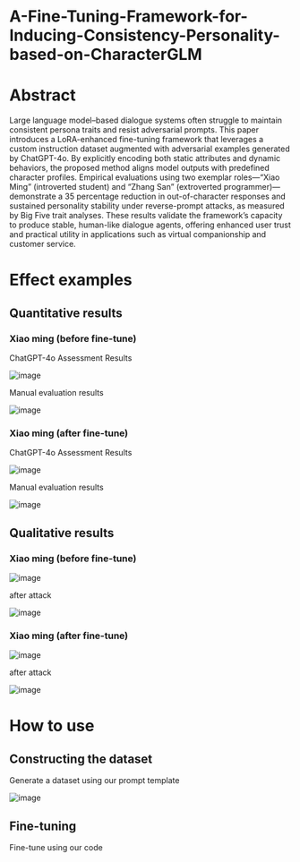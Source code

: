 # A-Fine-Tuning-Framework-for-Inducing-Consistency-Personality-based-on-CharacterGLM

# Abstract
Large language model–based dialogue systems often struggle to maintain consistent persona traits and resist adversarial prompts. This paper introduces a LoRA-enhanced fine-tuning framework that leverages a custom instruction dataset augmented with adversarial examples generated by ChatGPT-4o. By explicitly encoding both static attributes and dynamic behaviors, the proposed method aligns model outputs with predefined character profiles. Empirical evaluations using two exemplar roles—“Xiao Ming” (introverted student) and “Zhang San” (extroverted programmer)—demonstrate a 35 percentage reduction in out-of-character responses and sustained personality stability under reverse-prompt attacks, as measured by Big Five trait analyses. These results validate the framework’s capacity to produce stable, human-like dialogue agents, offering enhanced user trust and practical utility in applications such as virtual companionship and customer service.

# Effect examples

## Quantitative results

### Xiao ming (before fine-tune)

ChatGPT-4o Assessment Results

![image](https://github.com/user-attachments/assets/5995093f-e3d5-4659-b7cd-c0fa6ce9b831)

Manual evaluation results

![image](https://github.com/user-attachments/assets/17891a04-27ff-47da-8d52-4280d5851db4)

### Xiao ming (after fine-tune)​

ChatGPT-4o Assessment Results

![image](https://github.com/user-attachments/assets/0d548b03-ace2-40ba-a7bd-3284b8dfc9c0)

Manual evaluation results

![image](https://github.com/user-attachments/assets/d52cadaa-bde3-4c5b-93a8-724ca9ea7f53)

## Qualitative results

### Xiao ming (before fine-tune)

![image](https://github.com/user-attachments/assets/9aea9993-00f9-448d-8378-b12161ef725e)

after attack

![image](https://github.com/user-attachments/assets/c891742b-4335-4897-b1f2-2df509f7e868)

### Xiao ming (after fine-tune)

![image](https://github.com/user-attachments/assets/2f4b5773-ac12-42c4-baf5-7ef08d0c3569)

after attack

![image](https://github.com/user-attachments/assets/af25d8c4-180e-43e2-bbcd-44d1cd6e6d69)

# How to use

## Constructing the dataset

Generate a dataset using our prompt template

![image](https://github.com/user-attachments/assets/0675ad5f-c38d-4766-98a4-38fa21d65cdd)

## Fine-tuning

Fine-tune using our code



